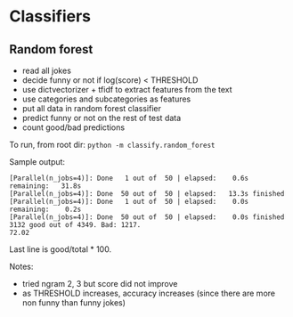 # Classifiers

## Random forest

* read all jokes
* decide funny or not if log(score) < THRESHOLD
* use dictvectorizer + tfidf to extract features from the text
* use categories and subcategories as features
* put all data in random forest classifier
* predict funny or not on the rest of test data
* count good/bad predictions

To run, from root dir: `python -m classify.random_forest`

Sample output:

```
[Parallel(n_jobs=4)]: Done   1 out of  50 | elapsed:    0.6s remaining:   31.8s
[Parallel(n_jobs=4)]: Done  50 out of  50 | elapsed:   13.3s finished
[Parallel(n_jobs=4)]: Done   1 out of  50 | elapsed:    0.0s remaining:    0.2s
[Parallel(n_jobs=4)]: Done  50 out of  50 | elapsed:    0.0s finished
3132 good out of 4349. Bad: 1217.
72.02
```

Last line is good/total * 100.

Notes:

* tried ngram 2, 3 but score did not improve
* as THRESHOLD increases, accuracy increases (since there are more non funny than funny jokes)
